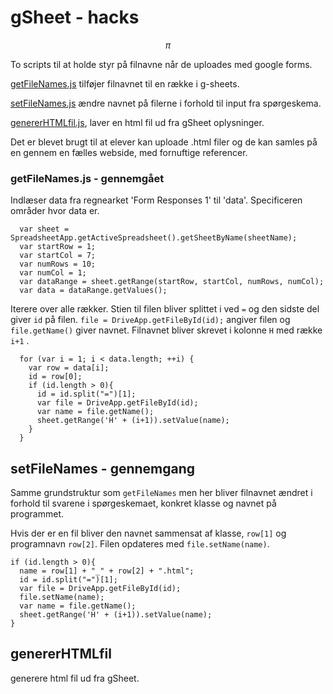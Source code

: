 # gSheet - hacks
$$ \pi $$

To scripts til at holde styr på filnavne når de uploades med google forms.

[getFileNames.js](getFileNames.js) tilføjer filnavnet til en række i g-sheets.

[setFileNames.js](setFileNames.js) ændre navnet på filerne i forhold til input fra spørgeskema.

[genererHTMLfil.js](genererHTMLfil.js), laver en html fil ud fra gSheet oplysninger.

Det er blevet brugt til at elever kan uploade .html filer og de kan samles på en gennem en fælles webside, med fornuftige referencer.


### getFileNames.js - gennemgået

Indlæser data fra regnearket 'Form Responses 1' til 'data'. Specificeren områder hvor data er.

``` var sheetName = 'Form Responses 1';
  var sheet = SpreadsheetApp.getActiveSpreadsheet().getSheetByName(sheetName);
  var startRow = 1;
  var startCol = 7;
  var numRows = 10;
  var numCol = 1;
  var dataRange = sheet.getRange(startRow, startCol, numRows, numCol);
  var data = dataRange.getValues();
```

Iterere over alle rækker. Stien til filen bliver splittet i ved `=`  og den sidste del giver `id` på filen. `file = DriveApp.getFileById(id);` angiver filen og `file.getName()` giver navnet. Filnavnet bliver skrevet i kolonne `H` med række `i+1` .

```
  for (var i = 1; i < data.length; ++i) {
    var row = data[i];
    id = row[0];
    if (id.length > 0){
      id = id.split("=")[1];
      var file = DriveApp.getFileById(id);
      var name = file.getName();
      sheet.getRange('H' + (i+1)).setValue(name);
    }
  }
```

## setFileNames - gennemgang
Samme grundstruktur som `getFileNames` men her bliver filnavnet ændret i forhold til svarene i spørgeskemaet, konkret klasse og navnet på programmet.

Hvis der er en fil bliver den navnet sammensat af klasse, `row[1]` og programnavn `row[2]`. Filen opdateres med `file.setName(name)`.

```
if (id.length > 0){
  name = row[1] + "_" + row[2] + ".html";
  id = id.split("=")[1];
  var file = DriveApp.getFileById(id);
  file.setName(name);
  var name = file.getName();
  sheet.getRange('H' + (i+1)).setValue(name);
}
```

## genererHTMLfil

generere html fil ud fra gSheet.
